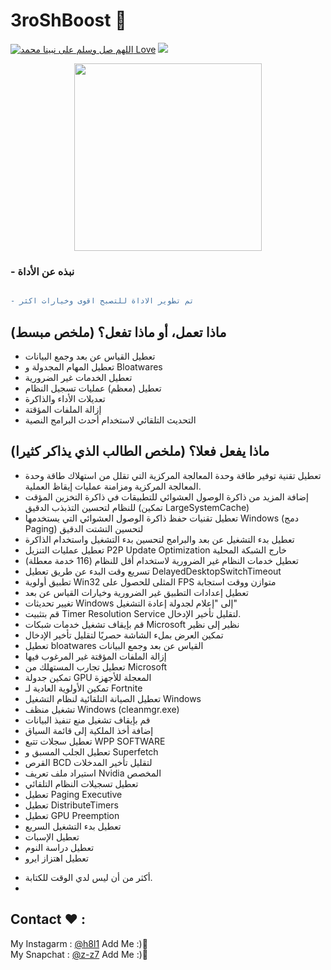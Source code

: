 # 3roShBoost 🎃

[![اللهم صل وسلم على نبينا محمد Love](https://badges.frapsoft.com/os/v1/open-source.svg?v=103)](https://github.com/fzrael/)
<img src="https://img.shields.io/badge/Language-batch-blue?style=for-the-badge" /> 
<div align='center'>
  <img src='https://img.icons8.com/clouds/2x/trash.png' width="300" height="300"/>
</div>


### - نبذه عن الأداة  
```diff

- تم تطوير الاداة للتصبح اقوى وخيارات اكثر
```

## ماذا تعمل، أو ماذا تفعل؟ (ملخص مبسط)

- تعطيل القياس عن بعد وجمع البيانات
- تعطيل المهام المجدولة و Bloatwares
- تعطيل الخدمات غير الضرورية
- تعطيل (معظم) عمليات تسجيل النظام
- تعديلات الأداء والذاكرة
- إزالة الملفات المؤقتة
- التحديث التلقائي لاستخدام أحدث البرامج النصية

## ماذا يفعل فعلا؟ (ملخص الطالب الذي يذاكر كثيرا)
- تعطيل تقنية توفير طاقة وحدة المعالجة المركزية التي تقلل من استهلاك طاقة وحدة المعالجة المركزية ومزامنة عمليات إيقاظ العملية.
- إضافة المزيد من ذاكرة الوصول العشوائي للتطبيقات في ذاكرة التخزين المؤقت للنظام لتحسين التذبذب الدقيق (تمكين LargeSystemCache)
- تعطيل تقنيات حفظ ذاكرة الوصول العشوائي التي يستخدمها Windows (دمج Paging) لتحسين التشتت الدقيق
- تعطيل بدء التشغيل عن بعد والبرامج لتحسين بدء التشغيل واستخدام الذاكرة
- تعطيل عمليات التنزيل P2P Update Optimization خارج الشبكة المحلية
- تعطيل خدمات النظام غير الضرورية لاستخدام أقل للنظام (116 خدمة معطلة)
- تسريع وقت البدء عن طريق تعطيل DelayedDesktopSwitchTimeout
- تطبيق أولوية Win32 المثلى للحصول على FPS متوازن ووقت استجابة
- تعطيل إعدادات التطبيق غير الضرورية وخيارات القياس عن بعد
- تغيير تحديثات Windows إلى "إعلام لجدولة إعادة التشغيل"
- قم بتثبيت Timer Resolution Service لتقليل تأخير الإدخال.
- قم بإيقاف تشغيل خدمات شبكات Microsoft نظير إلى نظير
- تمكين العرض بملء الشاشة حصريًا لتقليل تأخير الإدخال
- تعطيل bloatwares القياس عن بعد وجمع البيانات
- إزالة الملفات المؤقتة غير المرغوب فيها
- تعطيل تجارب المستهلك من Microsoft
- تمكين جدولة GPU المعجلة للأجهزة
- تمكين الأولوية العادية لـ Fortnite
- تعطيل الصيانة التلقائية لنظام التشغيل Windows
- تشغيل منظف Windows (cleanmgr.exe)
- قم بإيقاف تشغيل منع تنفيذ البيانات
- إضافة أخذ الملكية إلى قائمة السياق
- تعطيل سجلات تتبع WPP SOFTWARE
- تعطيل الجلب المسبق و Superfetch
- القرص BCD لتقليل تأخير المدخلات
- استيراد ملف تعريف Nvidia المخصص
- تعطيل تسجيلات النظام التلقائي
- تعطيل Paging Executive
- تعطيل DistributeTimers
- تعطيل GPU Preemption
- تعطيل بدء التشغيل السريع
- تعطيل الإسبات
- تعطيل دراسة النوم
- تعطيل اهتزاز ايرو

+ أكثر من أن ليس لدي الوقت للكتابة.
+ 

## Contact ❤ :
My Instagarm : [@h8l1](https://www.instagram.com/h8l1) Add Me :)🖤   
My Snapchat : [@z-z7](https://snapchat.com/add/z-z7) Add Me :)🖤
